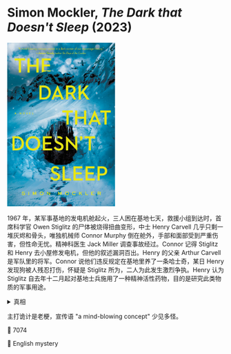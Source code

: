 # Simon Mockler, <i>The Dark that Doesn't Sleep</i> (2023)

<img src=images/2023_cover.jpg width=250/>

1967 年，某军事基地的发电机舱起火，三人困在基地七天，救援小组到达时，首席科学官 Owen Stiglitz 的尸体被烧得扭曲变形，中士 Henry Carvell 几乎只剩一堆灰烬和骨头，唯独机械师 Connor Murphy 倒在舱外，手部和面部受到严重伤害，但性命无忧。精神科医生 Jack Miller 调查事故经过。Connor 记得 Stiglitz 和 Henry 去小屋修发电机，但他的叙述漏洞百出。Henry 的父亲 Arthur Carvell 是军队里的将军。Connor 说他们违反规定在基地里养了一条哈士奇，某日 Henry 发现狗被人残忍打伤，怀疑是 Stiglitz 所为，二人为此发生激烈争执。Henry 认为 Stiglitz 自去年十二月起对基地士兵施用了一种精神活性药物，目的是研究此类物质的军事用途。

<details><summary>真相</summary>
Stiglitz 杀死 Henry，把 Connor 关在地下，烧伤自己的脸冒充 Connor。营救人员找到的“Stiglitz 遗骸”是狗的骨头。结尾 Connor 得救。
</details>

主打诡计是老梗，宣传语 "a mind-blowing concept" 少见多怪。

:link: 7074

:file_folder: English mystery
